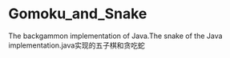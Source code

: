 # Gomoku_and_Snake
The backgammon implementation of Java.The snake of the Java implementation.java实现的五子棋和贪吃蛇

